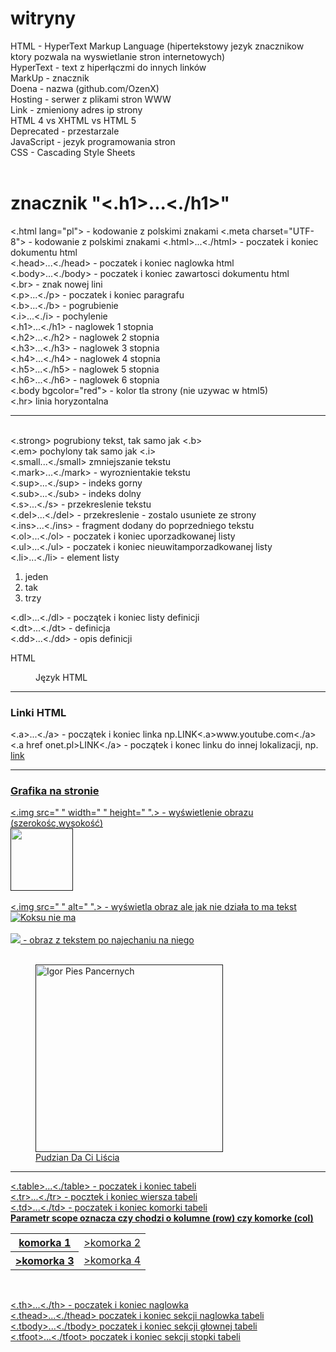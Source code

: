 # witryny
HTML - HyperText Markup Language (hipertekstowy jezyk znacznikow ktory pozwala na wyswietlanie stron internetowych)<br>
HyperText - text z hiperłączmi do innych linków<br>
MarkUp - znacznik<br>
Doena - nazwa (github.com/OzenX)<br>
Hosting - serwer z plikami stron WWW<br>
Link - zmieniony adres ip strony <br>
HTML 4 vs XHTML vs HTML 5<br>
Deprecated - przestarzale <br>
JavaScript - jezyk programowania stron<br>
CSS - Cascading Style Sheets<br>
<br>
<h1>znacznik "<.h1>...<./h1>"</h1>
<.html lang="pl"> - kodowanie z polskimi znakami 
<.meta charset="UTF-8"> - kodowanie z polskimi znakami
<.html>...<./html> - poczatek i koniec dokumentu html<br>
<.head>...<./head> - poczatek i koniec naglowka html<br>
<.body>...<./body> - poczatek i koniec zawartosci dokumentu html<br>
<.br> - znak nowej lini<br>
<.p>...<./p> - poczatek i koniec paragrafu<br>
<.b>...<./b> - pogrubienie<br>
<.i>...<./i> - pochylenie <br>
<.h1>...<./h1> - naglowek 1 stopnia<br>
<.h2>...<./h2> - naglowek 2 stopnia<br>
<.h3>...<./h3> - naglowek 3 stopnia<br>
<.h4>...<./h4> - naglowek 4 stopnia<br>
<.h5>...<./h5> - naglowek 5 stopnia<br>
<.h6>...<./h6> - naglowek 6 stopnia<br>
<.body bgcolor="red"> - kolor tla strony (nie uzywac w html5)<br>
<.hr> linia horyzontalna <hr><br>
<.strong> pogrubiony tekst, tak samo jak <.b><br>
<.em> pochylony tak samo jak <.i><br>
<.small...<./small> zmniejszanie tekstu<br>
<.mark>...<./mark> - wyroznientakie tekstu<br>
<.sup>...<./sup> - indeks gorny<br>
<.sub>...<./sub> - indeks dolny<br>
<.s>...<./s> - przekreslenie tekstu<br>
<.del>...<./del> - przekreslenie - zostalo usuniete ze strony<br>
<.ins>...<./ins> - fragment dodany do poprzedniego tekstu<br>
<.ol>...<./ol> - poczatek i koniec uporzadkowanej listy<br>
<.ul>...<./ul> - poczatek i koniec nieuwitamporzadkowanej listy<br>
<.li>...<./li> - element listy<br>

<ol>
  <li>jeden</li>
  <li>tak</li>
  <li>trzy</li>
</ol>

<.dl>...<./dl> - początek i koniec listy definicji<br>
<.dt>...<./dt> - definicja<br>
<.dd>...<./dd> - opis definicji

<dl>
  <dt>HTML</dl>
  <dd>Język HTML</dd>
  </dl>
<hr>
  <h3>Linki HTML</h3> 
<.a>...<./a> - początek i koniec linka np.LINK<.a>www.youtube.com<./a><br>
<.a href onet.pl>LINK<./a> - początek i konec linku do innej lokalizacji, np. <a href onet.pl>link<br>
<hr>
<h3>Grafika na stronie </h3>
  <.img src=" " width=" " height=" ".> - wyświetlenie obrazu (szerokośc,wysokość) <br>
  <img src="https://glamrap.pl/wp-content/uploads/2012/12/E9_safe_image-400x240.jpg" height="100" widtg="100"> <br>
    <br>
  <.img src=" " alt=" ".> - wyświetla obraz ale jak nie działa to ma tekst <br>
  <img src="fsafsafsaf.com" alt="Koksu nie ma"> <br>
  <br>
  <img src=" " title=" ".> - obraz z tekstem po najechaniu na niego <br>
  <br>
  <figure>  
   <img src="https://robik.radom.pl/8986-large_default/pajac-pajacyk-bawelniany-zolty-w-pasy-wzor-302k.jpg" height="300" widtg="300" title="Igor Pies Pancernych"> <br>
    <figcaption>Pudzian Da Ci Liścia</figurecaption>
    </figure>
    <hr>
<.table>...<./table> - poczatek i koniec tabeli <br>
<.tr>...<./tr> - pocztek i koniec wiersza tabeli <br>
<.td>...<./td> - poczatek i koniec komorki tabeli <br>
  <strong>Parametr scope oznacza czy chodzi o kolumne (row) czy komorke (col)</strong><br>

 <table>
   <tr>
     <th scope="col">komorka 1</th>
     <td scope="col">>komorka 2</td>
   </tr>
   <tr>
     <th scope="row">>komorka 3</th>
     <td scope="row">>komorka 4</td>
   </tr>
  </table>
  <br>

<.th>...<./th> - poczatek i koniec naglowka <br>
<.thead>...<./thead> poczatek i koniec sekcji naglowka tabeli <br>
<.tbody>...<./tbody> poczatek i koniec sekcji głownej tabeli <br>
<.tfoot>...<./tfoot> poczatek i koniec sekcji stopki tabeli <br>
